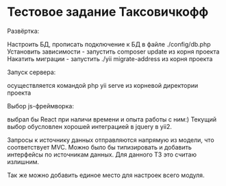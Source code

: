 Тестовое задание Таксовичкофф
============================

Развёртка:

Настроить БД, прописать подключение к БД в файле ./config/db.php
Установить зависимости - запустить composer update  из корня проекта
Накатить миграции - запустить ./yii migrate-address из корня проекта

Запуск сервера:

 осуществляется командой php yii serve  из корневой директории проекта
 
Выбор js-фреймворка: 

выбрал бы React при наличи времени и опыта работы с ним:) Текущий выбор обусловлен хорошей интеграцией в jquery в yii2.

Запросы к источнику данных отправляются напрямую из модели, что соответствует MVC.
Можно было бы типизировать и добавить интерфейсы по источникам данных. Для данного ТЗ это считаю излишним.

Так же можно добавить единое место для настроек всего модуля.